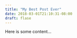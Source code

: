 ```yaml
---
title: "My Best Post Ever"
date: 2018-03-01T21:10:31-08:00
draft: flase
---
```


Here is some content...

